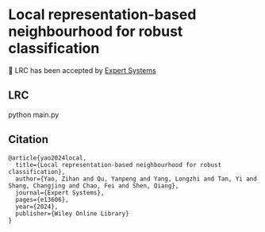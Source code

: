 # Local representation-based neighbourhood for robust classification
🥳 LRC has been accepted by [Expert Systems](https://onlinelibrary.wiley.com/doi/abs/10.1111/exsy.13606)

## LRC
python main.py 

## Citation
```
@article{yao2024local,
  title={Local representation-based neighbourhood for robust classification},
  author={Yao, Zihan and Qu, Yanpeng and Yang, Longzhi and Tan, Yi and Shang, Changjing and Chao, Fei and Shen, Qiang},
  journal={Expert Systems},
  pages={e13606},
  year={2024},
  publisher={Wiley Online Library}
}
```
